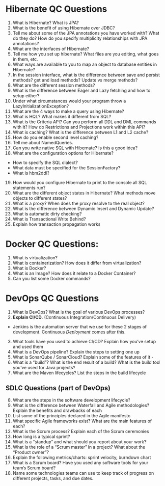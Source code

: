 # Hibernate QC Questions

1.  What is Hibernate? What is JPA?
2.  What is the benefit of using Hibernate over JDBC?
3.  Tell me about some of the JPA annotations you have worked with? What do they do? How do you specify multiplicity relationships with JPA annotations?
4.  What are the interfaces of Hibernate?
5.  Tell me how you set up hibernate? What files are you editing, what goes in them, etc.
6.  What ways are available to you to map an object to database entities in Hibernate?
7.  In the session interface, what is the difference between save and persist methods? get and load methods? Update vs merge methods?
8.  What are the different session methods?
9.  What is the difference between Eager and Lazy fetching and how to setup either?
10.  Under what circumstances would your program throw a LazyInitializationException?
11.  What are the 4 ways to make a query using Hibernate?
12.  What is HQL? What makes it different from SQL?
13.  What is the Criteria API? Can you perform all DDL and DML commands with it? How do Restrictions and Projections work within this API?    
14.  What is caching? What is the difference between L1 and L2 cache?
15.  How do you enable second level caching?
16.  Tell me about NamedQueries.
17.  Can you write native SQL with Hibernate? Is this a good idea?  
18.  What are the configuration options for Hibernate?
  *  How to specify the SQL dialect?
  *  What data must be specified for the SessionFactory?
  *  What is hbm2ddl?
19.  How would you configure Hibernate to print to the console all SQL statements run?
20.  What are the different object states in Hibernate? What methods move objects to different states? 
21.  What is a proxy? When does the proxy resolve to the real object?
22.  What is the difference between Dynamic Insert and Dynamic Update?    
23.  What is automatic dirty checking?
24.  What is Transactional Write Behind?
25.  Explain how transaction propagation works

# Docker QC Questions:
1. What is virtualization?
2. What is containerization? How does it differ from virtualization?
3. What is Docker?
4. What is an Image? How does it relate to a Docker Container?
5. Can you list some Docker commands?

# DevOps QC Questions

1.  What is DevOps? What is the goal of various DevOps processes?
2.  **Explain CI/CD**. (Continuous Integration/Continuous Delivery)
 - Jenkins is the automation server that we use for these 2 stages of development.  Continuous *Deployment* comes after this.
3.  What tools have you used to achieve CI/CD? Explain how you’ve setup and used them
4.  What is a DevOps pipeline? Explain the steps to setting one up
5.  What is SonarQube / SonarCloud? Explain some of the features of it - 
6.  What is a “build”? What is the end result of a build? What is the build tool you’ve used for Java projects?
7.  What are the Maven lifecycles? List the steps in the build lifecycle

## SDLC Questions (part of DevOps)

8.  What are the steps in the software development lifecycle?
9.  What is the difference between Waterfall and Agile methodologies? Explain the benefits and drawbacks of each
10.  List some of the principles declared in the Agile manifesto
11.  What specific Agile frameworks exist? What are the main features of each?
12.  What is the Scrum process? Explain each of the Scrum ceremonies
13.  How long is a typical sprint?
14.  What is a “standup” and what should you report about your work?    
15.  What is the role of a “Scrum master” in a project? What about the “Product owner”?
16.  Explain the following metrics/charts: sprint velocity, burndown chart
17.  What is a Scrum board? Have you used any software tools for your team’s Scrum board?
18. Name some technologies teams can use to keep track of progress on different projects, tasks, and due dates.
